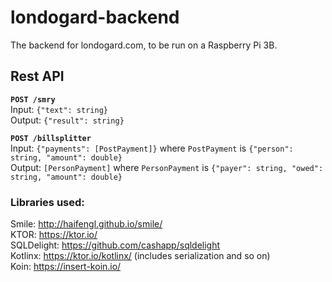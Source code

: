 # londogard-backend
The backend for londogard.com, to be run on a Raspberry Pi 3B.

## Rest API

**`POST /smry`**   
Input: `{"text": string}`  
Output: `{"result": string}`

**`POST /billsplitter`**  
Input: `{"payments": [PostPayment]}` where `PostPayment` is `{"person": string, "amount": double}`  
Output: `[PersonPayment]` where `PersonPayment` is `{"payer": string, "owed": string, "amount": double}` 


### Libraries used:
Smile: http://haifengl.github.io/smile/  
KTOR: https://ktor.io/  
SQLDelight: https://github.com/cashapp/sqldelight  
Kotlinx: https://ktor.io/kotlinx/ (includes serialization and so on)  
Koin: https://insert-koin.io/  
